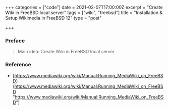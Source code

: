+++
categories = ["code"]
date = 2021-02-07T17:00:00Z
excerpt = "Create Wiki in FreeBSD local server"
tags = ["wiki", "freebsd"]
title = "Installation & Setup Wikimedia in FreeBSD 12"
type = "post"

+++
### Preface

> Main idea: Create Wiki in FreeBSD local server

### 

### Reference

* [https://www.mediawiki.org/wiki/Manual:Running_MediaWiki_on_FreeBSD](https://www.mediawiki.org/wiki/Manual:Running_MediaWiki_on_FreeBSD "https://www.mediawiki.org/wiki/Manual:Running_MediaWiki_on_FreeBSD")